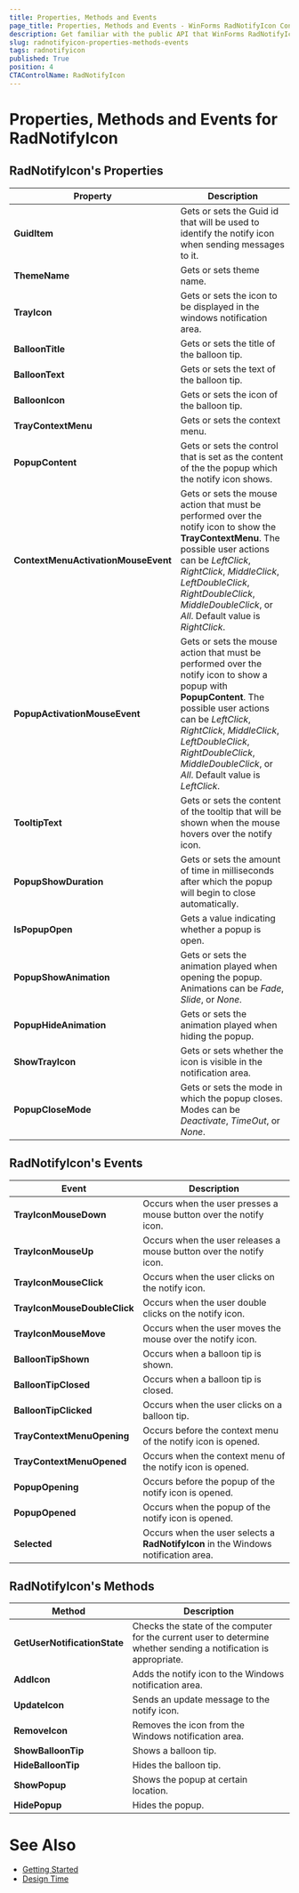 ```yaml
---
title: Properties, Methods and Events
page_title: Properties, Methods and Events - WinForms RadNotifyIcon Control
description: Get familiar with the public API that WinForms RadNotifyIcon offers.   
slug: radnotifyicon-properties-methods-events
tags: radnotifyicon
published: True
position: 4 
CTAControlName: RadNotifyIcon
---
```


# Properties, Methods and Events for RadNotifyIcon


## RadNotifyIcon's Properties

|Property|Description|
|----|----|
|**GuidItem**|Gets or sets the Guid id that will be used to identify the notify icon when sending messages to it.|
|**ThemeName**|Gets or sets theme name.|
|**TrayIcon**|Gets or sets the icon to be displayed in the windows notification area.|
|**BalloonTitle**|Gets or sets the title of the balloon tip.|
|**BalloonText**|Gets or sets the text of the balloon tip.|
|**BalloonIcon**|Gets or sets the icon of the balloon tip.|
|**TrayContextMenu**|Gets or sets the context menu.|
|**PopupContent**|Gets or sets the control that is set as the content of the the popup which the notify icon shows.|
|**ContextMenuActivationMouseEvent**|Gets or sets the mouse action that must be performed over the notify icon to show the **TrayContextMenu**. The possible user actions can be *LeftClick*, *RightClick*, *MiddleClick*, *LeftDoubleClick*, *RightDoubleClick*, *MiddleDoubleClick*, or *All*. Default value is *RightClick*.|
|**PopupActivationMouseEvent**|Gets or sets the mouse action that must be performed over the notify icon to show a popup with **PopupContent**. The possible user actions can be *LeftClick*, *RightClick*, *MiddleClick*, *LeftDoubleClick*, *RightDoubleClick*, *MiddleDoubleClick*, or *All*. Default value is *LeftClick*.|
|**TooltipText**|Gets or sets the content of the tooltip that will be shown when the mouse hovers over the notify icon.|
|**PopupShowDuration**|Gets or sets the amount of time in milliseconds after which the popup will begin to close automatically.|
|**IsPopupOpen**|Gets a value indicating whether a popup is open.|
|**PopupShowAnimation**|Gets or sets the animation played when opening the popup. Animations can be *Fade*, *Slide*, or *None*. |
|**PopupHideAnimation**|Gets or sets the animation played when hiding the popup.|
|**ShowTrayIcon**|Gets or sets whether the icon is visible in the notification area.|
|**PopupCloseMode**|Gets or sets the mode in which the popup closes. Modes can be *Deactivate*, *TimeOut*, or *None*.|


## RadNotifyIcon's Events

|Event|Description|
|----|----|
|**TrayIconMouseDown**|Occurs when the user presses a mouse button over the notify icon.|
|**TrayIconMouseUp**|Occurs when the user releases a mouse button over the notify icon.|
|**TrayIconMouseClick**|Occurs when the user clicks on the notify icon.|
|**TrayIconMouseDoubleClick**|Occurs when the user double clicks on the notify icon.|
|**TrayIconMouseMove**|Occurs when the user moves the mouse over the notify icon.|
|**BalloonTipShown**|Occurs when a balloon tip is shown.|
|**BalloonTipClosed**|Occurs when a balloon tip is closed.|
|**BalloonTipClicked**|Occurs when the user clicks on a balloon tip.|
|**TrayContextMenuOpening**|Occurs before the context menu of the notify icon is opened.|
|**TrayContextMenuOpened**|Occurs when the context menu of the notify icon is opened.|
|**PopupOpening**|Occurs before the popup of the notify icon is opened.|
|**PopupOpened**|Occurs when the popup of the notify icon is opened.|
|**Selected**|Occurs when the user selects a **RadNotifyIcon** in the Windows notification area.|


## RadNotifyIcon's Methods

|Method|Description|
|----|----|
|**GetUserNotificationState**|Checks the state of the computer for the current user to determine whether sending a notification is appropriate.|
|**AddIcon**|Adds the notify icon to the Windows notification area.|
|**UpdateIcon**|Sends an update message to the notify icon.|
|**RemoveIcon**|Removes the icon from the Windows notification area.|
|**ShowBalloonTip**|Shows a balloon tip.|
|**HideBalloonTip**|Hides the balloon tip.|
|**ShowPopup**|Shows the popup at certain location.|
|**HidePopup**|Hides the popup.|


# See Also

* [Getting Started]()
* [Design Time]()
 
    